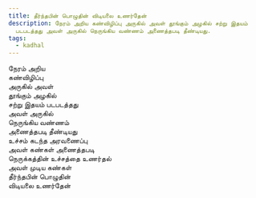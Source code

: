 ```yaml
---
title: தீர்ந்தபின் பொழுதின் விடியலை உணர்தேன்
description: நேரம் அறிய கண்விழிப்பு அருகில் அவள் தூங்கும் அழகில் சற்று இதயம்
  படபடத்தது அவள் அருகில் நெருங்கிய வண்ணம் அணைத்தபடி தீண்டியது.
tags:
  - kadhal
---
```

நேரம் அறிய  
கண்விழிப்பு  
அருகில் அவள்  
தூங்கும் அழகில்  
சற்று இதயம் படபடத்தது  
அவள் அருகில்  
நெருங்கிய வண்ணம்  
அணைத்தபடி தீண்டியது  
உச்சம் கடந்த அரவணைப்பு  
அவள் கண்கள் அணைத்தபடி  
நெருக்கத்தின் உச்சத்தை உணர்தல்  
அவள் முடிய கண்கள்  
தீர்ந்தபின் பொழுதின்  
விடியலை உணர்தேன்